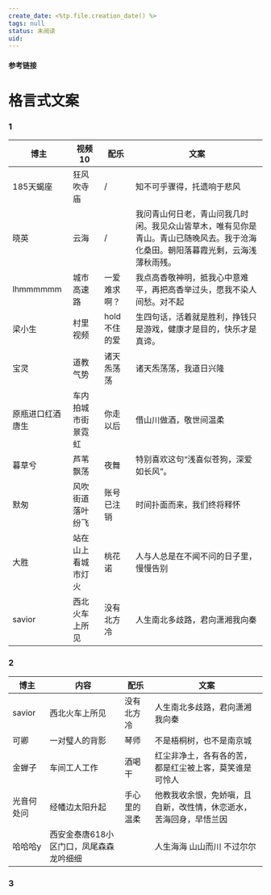 ```yaml
---
create_date: <%tp.file.creation_date() %>
tags: null
status: 未阅读 
uid: 
---
```



#### 参考链接

# 格言式文案

### 1

| 博主 | 视频10 | 配乐 | 文案 |
| --- | --- | --- | --- |
| 185天蝎座 | 狂风吹寺庙 | / | 知不可乎骤得，托遗响于悲风 |
| 晓英 | 云海 | / | 我问青山何日老，青山问我几时闲。我见众山皆草木，唯有见你是青山。青山已随晚风去。我于沧海化桑田。朝阳落暮霞光剩，云海浅薄秋雨残。 |
| lhmmmmmm | 城市高速路 | 一爱难求啊？ | 我点高香敬神明，抵我心中意难平，再把高香举过头，愿我不染人间愁。对不起 |
| 梁小生 | 村里视频 | hold不住的爱 | 生四句话，活着就是胜利，挣钱只是游戏，健康才是目的，快乐才是真谛。 |
| 宝灵 | 道教气势 | 诸天炁荡荡 | 诸天炁荡荡，我道日兴隆 |
| 原瓶进口红酒唐生 | 车内拍城市街景霓虹 | 你走以后 | 借山川做酒，敬世间温柔 |
| 暮草兮 | 芦苇飘荡 | 夜舞 | 特别喜欢这句“浅喜似苍狗，深爱如长风”。 |
| 默匆 | 风吹街道落叶纷飞 | 账号已注销 | 时间扑面而来，我们终将释怀 |
| 大胜 | 站在山上看城市灯火 | 桃花诺 | 人与人总是在不闻不问的日子里，慢慢告别 |
| savior | 西北火车上所见 | 没有北方冷 | 人生南北多歧路，君向潇湘我向秦 |

### 2

| 博主 | 内容 | 配乐 | 文案 |
| --- | --- | --- | --- |
| savior | 西北火车上所见 | 没有北方冷 | 人生南北多歧路，君向潇湘我向秦 |
| 可卿 | 一对璧人的背影 | 琴师 | 不是梧桐树，也不是南京城 |
| 金蝉子 | 车间工人工作 | 酒喝干 | 红尘非净土，各有各的苦，都是红尘被上客，莫笑谁是可怜人 |
| 光音何处问 | 经幡边太阳升起 | 手心里的温柔 | 他教我收余恨，免娇嗔，且自新，改性情，休恋逝水，苦海回身，早悟兰因 |
| 哈哈哈y | 西安金泰唐618小区门口，凤尾森森龙吟细细 |  | 人生海海 山山而川 不过尔尔 |

### 3